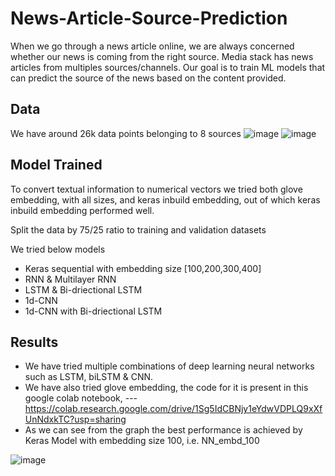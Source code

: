 # News-Article-Source-Prediction

When we go through a news article online, we are always concerned whether our news is coming from the right source.
Media stack has news articles from multiples sources/channels. Our goal is to train ML models that can predict the source of the news based on the content provided.

## Data

We have around 26k data points belonging to 8 sources
![image](https://user-images.githubusercontent.com/57527313/222935132-3d9b76ea-1fb9-407b-882e-bc78f3cbb6dc.png)
![image](https://user-images.githubusercontent.com/57527313/222935137-70054944-9771-412a-abdd-f4e5d88d0b56.png)


## Model Trained

To convert textual information to numerical vectors we tried both glove embedding, with all sizes, and keras inbuild embedding, out of which keras inbuild embedding performed well.

Split the data by 75/25 ratio to training and validation datasets

We tried below models
- Keras sequential with embedding size [100,200,300,400]
- RNN & Multilayer RNN
- LSTM & Bi-driectional LSTM
- 1d-CNN
- 1d-CNN with Bi-driectional LSTM

## Results

- We have tried multiple combinations of deep learning neural networks such as LSTM, biLSTM & CNN.
- We have also tried glove embedding, the code for it is present in this google colab notebook, ---https://colab.research.google.com/drive/1Sg5IdCBNjy1eYdwVDPLQ9xXfUnNdxkTC?usp=sharing
- As we can see from the graph the best performance is achieved by Keras Model with embedding size 100, i.e. NN_embd_100

![image](https://user-images.githubusercontent.com/57527313/222935191-47001c7a-1475-4964-851d-d7498737e342.png)
